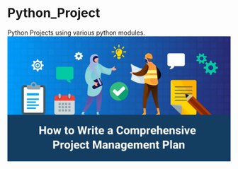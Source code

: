 # Python_Project
Python Projects using various  python modules.
![](image/Project-Manangement-Plan-Blog-Header.png)
